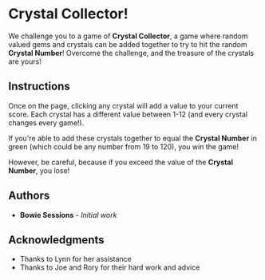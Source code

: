 # Crystal Collector!

We challenge you to a game of **Crystal Collector**, a game where random valued gems and crystals can be added together to try to hit the random **Crystal Number**! Overcome the challenge, and the treasure of the crystals are yours!

## Instructions
Once on the page, clicking any crystal will add a value to your current score. Each crystal has a different value between 1-12 (and every crystal changes every game!).

If you're able to add these crystals together to equal the **Crystal Number** in green (which could be any number from 19 to 120), you win the game!

However, be careful, because if you exceed the value of the **Crystal Number**, you lose!

## Authors

* **Bowie Sessions** - *Initial work* 

## Acknowledgments

* Thanks to Lynn for her assistance
* Thanks to Joe and Rory for their hard work and advice
